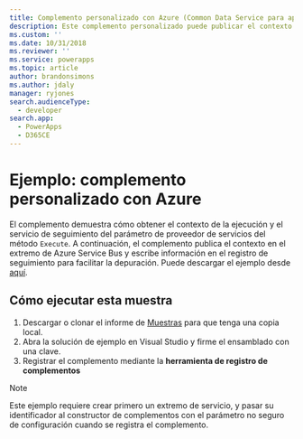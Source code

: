 ```yaml
---
title: Complemento personalizado con Azure (Common Data Service para aplicaciones) | Microsoft Docs
description: Este complemento personalizado puede publicar el contexto de la ejecución de canalización en Azure Service Bus.
ms.custom: ''
ms.date: 10/31/2018
ms.reviewer: ''
ms.service: powerapps
ms.topic: article
author: brandonsimons
ms.author: jdaly
manager: ryjones
search.audienceType:
  - developer
search.app:
  - PowerApps
  - D365CE
---
```

# <a name="sample-azure-aware-custom-plug-in"></a>Ejemplo: complemento personalizado con Azure

<!-- https://docs.microsoft.com/en-us/dynamics365/customer-engagement/developer/sample-azure-aware-custom-plugin -->

El complemento demuestra cómo obtener el contexto de la ejecución y el servicio de seguimiento del parámetro de proveedor de servicios del método `Execute`. A continuación, el complemento publica el contexto en el extremo de Azure Service Bus y escribe información en el registro de seguimiento para facilitar la depuración. Puede descargar el ejemplo desde [aquí](https://github.com/Microsoft/PowerApps-Samples/tree/master/cds/orgsvc/C%23/Azureplugin).

## <a name="how-to-run-this-sample"></a>Cómo ejecutar esta muestra

1. Descargar o clonar el informe de [Muestras](https://github.com/Microsoft/PowerApps-Samples) para que tenga una copia local.
2. Abra la solución de ejemplo en Visual Studio y firme el ensamblado con una clave.
3. Registrar el complemento mediante la **herramienta de registro de complementos**

>[!NOTE]
> Este ejemplo requiere crear primero un extremo de servicio, y pasar su identificador al constructor de complementos con el parámetro no seguro de configuración cuando se registra el complemento.


